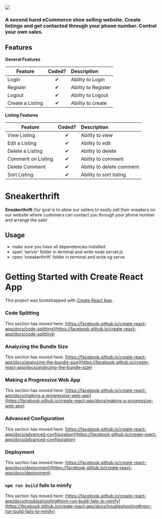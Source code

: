 ![](http://imgur.com/t3teAxi.png)

### A second hand eCommerce shoe selling website. Create listings and get contacted through your phone number. Control your own sales.

## Features

<b>General Features</b>

| Feature          |  Coded?  | Description         |
| ---------------- | :------: | :------------------ |
| Login            | &#10004; | Ability to Login    |
| Register         | &#10004; | Ability to Register |
| Logout           | &#10004; | Ability to Logout   |
| Create a Listing | &#10004; | Ability to create   |

<b>Listing Features</b>

| Feature            |  Coded?  | Description               |
| ------------------ | :------: | :------------------------ |
| View Listing       | &#10004; | Ability to view           |
| Edit a Listing     | &#10004; | Ability to edit           |
| Delete a Listing   | &#10004; | Ability to delete         |
| Comment on Listing | &#10004; | Ability to comment        |
| Delete Comment     | &#10004; | Ability to delete comment |
| Sort Listing       | &#10004; | Ability to sort listing   |

# Sneakerthrift

**Sneakerthrift** Our goal is to allow our sellers to easily sell their sneakers on our website where customers can contact you through your phone number and arrange the sale!

## Usage

- make sure you have all dependencies installed
- open 'server' folder in terminal and write node server.js
- open 'sneakerthrift' folder in terminal and write ng serve

# Getting Started with Create React App

This project was bootstrapped with [Create React App](https://github.com/facebook/create-react-app).

### Code Splitting

This section has moved here: [https://facebook.github.io/create-react-app/docs/code-splitting](https://facebook.github.io/create-react-app/docs/code-splitting)

### Analyzing the Bundle Size

This section has moved here: [https://facebook.github.io/create-react-app/docs/analyzing-the-bundle-size](https://facebook.github.io/create-react-app/docs/analyzing-the-bundle-size)

### Making a Progressive Web App

This section has moved here: [https://facebook.github.io/create-react-app/docs/making-a-progressive-web-app](https://facebook.github.io/create-react-app/docs/making-a-progressive-web-app)

### Advanced Configuration

This section has moved here: [https://facebook.github.io/create-react-app/docs/advanced-configuration](https://facebook.github.io/create-react-app/docs/advanced-configuration)

### Deployment

This section has moved here: [https://facebook.github.io/create-react-app/docs/deployment](https://facebook.github.io/create-react-app/docs/deployment)

### `npm run build` fails to minify

This section has moved here: [https://facebook.github.io/create-react-app/docs/troubleshooting#npm-run-build-fails-to-minify](https://facebook.github.io/create-react-app/docs/troubleshooting#npm-run-build-fails-to-minify)
